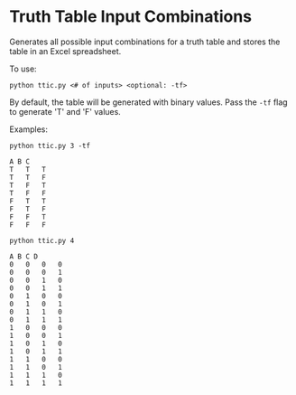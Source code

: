 # Truth Table Input Combinations
Generates all possible input combinations for a truth table and stores the table in an Excel spreadsheet.

To use:

`python ttic.py <# of inputs> <optional: -tf>`

By default, the table will be generated with binary values. Pass the `-tf` flag to generate 'T' and 'F' values.

Examples:

`python ttic.py 3 -tf`

```
A B C
T	T	T
T	T	F
T	F	T
T	F	F
F	T	T
F	T	F
F	F	T
F	F	F
```

`python ttic.py 4`

```
A B C D
0	0	0	0
0	0	0	1
0	0	1	0
0	0	1	1
0	1	0	0
0	1	0	1
0	1	1	0
0	1	1	1
1	0	0	0
1	0	0	1
1	0	1	0
1	0	1	1
1	1	0	0
1	1	0	1
1	1	1	0
1	1	1	1
```
